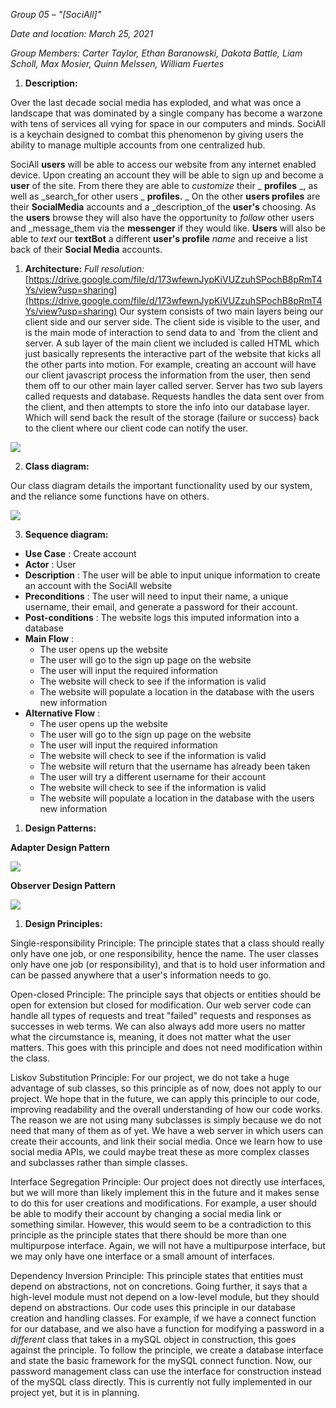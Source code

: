 _Group 05 – &quot;[SociAll]&quot;_

_Date and location: March 25, 2021_

_Group Members: Carter Taylor, Ethan Baranowski, Dakota Battle, Liam Scholl, Max Mosier, Quinn Melssen, William Fuertes_

1. **Description:**

Over the last decade social media has exploded, and what was once a landscape that was dominated by a single company has become a warzone with tens of services all vying for space in our computers and minds. SociAll is a keychain designed to combat this phenomenon by giving users the ability to manage multiple accounts from one centralized hub.

SociAll **users** will be able to access our website from any internet enabled device. Upon creating an account they will be able to sign up and become a **user** of the site. From there they are able to _customize_ their _ **profiles** _, as well as _search_for other users _ **profiles.** _ On the other **users profiles** are their **SocialMedia** accounts and a _description_of the **user&#39;s** choosing. As the **users** browse they will also have the opportunity to _follow_ other users and _message_them via the **messenger** if they would like. **Users** will also be able to _text_ our **textBot** a different **user&#39;s profile** _name_ and receive a list back of their **Social Media** accounts.

1. **Architecture:**
_Full resolution:_[https://drive.google.com/file/d/173wfewnJypKiVUZzuhSPochB8pRmT4Ys/view?usp=sharing](https://drive.google.com/file/d/173wfewnJypKiVUZzuhSPochB8pRmT4Ys/view?usp=sharing)
Our system consists of two main layers being our client side and our server side. The client side is visible to the user, and is the main mode of interaction to send data to and `from the client and server. A sub layer of the main client we included is called HTML which just basically represents the interactive part of the website that kicks all the other parts into motion. For example, creating an account will have our client javascript process the information from the user, then send them off to our other main layer called server. Server has two sub layers called requests and database. Requests handles the data sent over from the client, and then attempts to store the info into our database layer. Which will send back the result of the storage (failure or success) back to the client where our client code can notify the user.

 ![](RackMultipart20210328-4-16wybs5_html_ed62f295eea462bb.png)






2. **Class diagram:**

Our class diagram details the important functionality used by our system, and the reliance some functions have on others.

 ![](RackMultipart20210328-4-16wybs5_html_11b0612d843b567d.png)


3. **Sequence diagram:**

- **Use Case** : Create account
- **Actor** : User
- **Description** : The user will be able to input unique information to create an account with the SociAll website
- **Preconditions** : The user will need to input their name, a unique username, their email, and generate a password for their account.
- **Post-conditions** : The website logs this imputed information into a database
- **Main Flow** :
  - The user opens up the website
  - The user will go to the sign up page on the website
  - The user will input the required information
  - The website will check to see if the information is valid
  - The website will populate a location in the database with the users new information
- **Alternative Flow** :
  - The user opens up the website
  - The user will go to the sign up page on the website
  - The user will input the required information
  - The website will check to see if the information is valid
  - The website will return that the username has already been taken
  - The user will try a different username for their account
  - The website will check to see if the information is valid
  - The website will populate a location in the database with the users new information

1. **Design Patterns:**

**Adapter Design Pattern**

![](RackMultipart20210328-4-16wybs5_html_fbc4d97d4d1a7d13.png)

**Observer Design Pattern**

![](RackMultipart20210328-4-16wybs5_html_ed7636a4d05ed977.png)

1. **Design Principles:**

Single-responsibility Principle: The principle states that a class should really only have one job, or one responsibility, hence the name. The user classes only have one job (or responsibility), and that is to hold user information and can be passed anywhere that a user&#39;s information needs to go.

Open-closed Principle: The principle says that objects or entities should be open for extension but closed for modification. Our web server code can handle all types of requests and treat &quot;failed&quot; requests and responses as successes in web terms. We can also always add more users no matter what the circumstance is, meaning, it does not matter what the user matters. This goes with this principle and does not need modification within the class.

Liskov Substitution Principle: For our project, we do not take a huge advantage of sub classes, so this principle as of now, does not apply to our project. We hope that in the future, we can apply this principle to our code, improving readability and the overall understanding of how our code works. The reason we are not using many subclasses is simply because we do not need that many of them as of yet. We have a web server in which users can create their accounts, and link their social media. Once we learn how to use social media APIs, we could maybe treat these as more complex classes and subclasses rather than simple classes.

Interface Segregation Principle: Our project does not directly use interfaces, but we will more than likely implement this in the future and it makes sense to do this for user creations and modifications. For example, a user should be able to modify their account by changing a social media link or something similar. However, this would seem to be a contradiction to this principle as the principle states that there should be more than one multipurpose interface. Again, we will not have a multipurpose interface, but we may only have one interface or a small amount of interfaces.

Dependency Inversion Principle: This principle states that entities must depend on abstractions, not on concretions. Going further, it says that a high-level module must not depend on a low-level module, but they should depend on abstractions. Our code uses this principle in our database creation and handling classes. For example, if we have a connect function for our database, and we also have a function for modifying a password in a _different_ class that takes in a mySQL object in construction, this goes against the principle. To follow the principle, we create a database interface and state the basic framework for the mySQL connect function. Now, our password management class can use the interface for construction instead of the mySQL class directly. This is currently not fully implemented in our project yet, but it is in planning.
